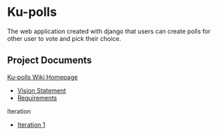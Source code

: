 # Ku-polls
The web application created with django that users can create polls for other user to vote and pick their choice.
## Project Documents
[Ku-polls Wiki Homepage](https://github.com/sujinunt/ku-polls/wiki)
* [Vision Statement](https://github.com/sujinunt/ku-polls/wiki/Vision-Statement)
* [Requirements](https://github.com/sujinunt/ku-polls/wiki/Requirements)

Iteration
* [Iteration 1](https://github.com/sujinunt/ku-polls/wiki/Iteration-1)
